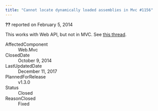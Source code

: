 ```yaml
---
title: "Cannot locate dynamically loaded assemblies in Mvc #1156"
---
```

<div class="issue-report"><div class="issue-header"><b>??</b> reported on <time datetime="2014-02-05T09:41:17.903-08:00">February 5, 2014</time></div><div class="issue-message" markdown="1">

This works with Web API, but not in MVC. See [this thread](https://mvccoderouting.codeplex.com/discussions/528927).

</div><div class="issue-footer"><dl><dt>AffectedComponent</dt><dd>Web.Mvc</dd><dt>ClosedDate</dt><dd><time datetime="2014-10-09T11:49:46.67-07:00">October 9, 2014</time></dd><dt>LastUpdatedDate</dt><dd><time datetime="2017-12-11T02:15:56.247-08:00">December 11, 2017</time></dd><dt>PlannedForRelease</dt><dd>v1.3.0</dd><dt>Status</dt><dd>Closed</dd><dt>ReasonClosed</dt><dd>Fixed</dd></dl></div></div>